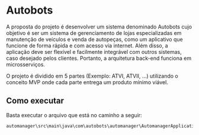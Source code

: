 # Autobots

A proposta do projeto é desenvolver um sistema denominado Autobots cujo objetivo é ser um sistema de gerenciamento de lojas especializadas em manutenção de veículos e venda de autopeças, como um aplicativo que funcione de forma rápida e com acesso via internet. Além disso, a aplicação deve ser flexível e facilmente integrável com outros sistemas, caso desejado pelos clientes. Portanto, a arquitetura back-end funciona em microsserviços.

O projeto é dividido em 5 partes (Exemplo: ATVI, ATVII, ...) utilizando o conceito MVP onde cada parte entrega um produto mínimo viável.

## Como executar

Basta executar o arquivo que está no caminho a seguir:

```bash
automanager\src\main\java\com\autobots\automanager\AutomanagerApplication.java
```